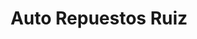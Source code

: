 ---
title: "Auto Repuestos Ruiz"
url: /quetzaltenango/auto-repuestos-ruiz/
shop: piezas de automóviles
---